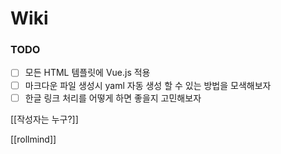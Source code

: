 # Wiki

### TODO
- [ ]  모든 HTML 템플릿에 Vue.js 적용
- [ ]  마크다운 파일 생성시 yaml 자동 생성 할 수 있는 방법을 모색해보자
- [ ]  한글 링크 처리를 어떻게 하면 좋을지 고민해보자

[[작성자는 누구?]]

[[rollmind]]
